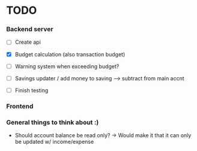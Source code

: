 # TODO

### Backend server
- [ ] Create api
- [x] Budget calculation (also transaction budget)
- [ ] Warning system when exceeding budget?
- [ ] Savings updater / add money to saving --> subtract from main accnt
- [ ] Finish testing
  
 


### Frontend


### General things to think about :)
 - Should account balance be read only?
    -> Would make it that it can only be updated w/ income/expense
    
   